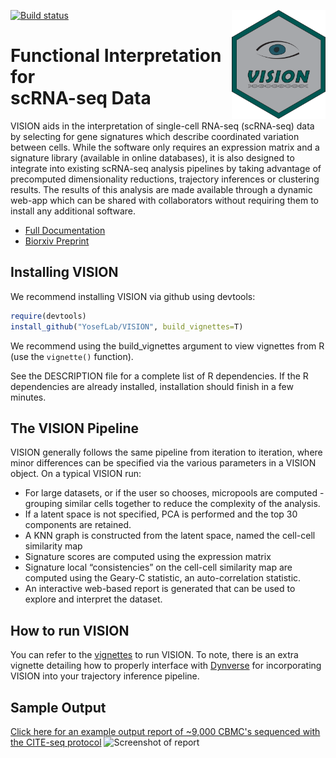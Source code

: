 <img src="man/figures/logo.svg" align="right" width="150" /> [![Build status](https://travis-ci.org/YosefLab/VISION.svg?branch=master)](https://travis-ci.org/YosefLab/VISION)

# Functional Interpretation for <br/> scRNA-seq Data

VISION aids in the interpretation of single-cell RNA-seq (scRNA-seq) data by selecting for gene signatures which describe coordinated variation between cells.  While the software only requires an expression matrix and a signature library (available in online databases), it is also designed to integrate into existing scRNA-seq analysis pipelines by taking advantage of precomputed dimensionality reductions, trajectory inferences or clustering results.  The results of this analysis are made available through a dynamic web-app which can be shared with collaborators without requiring them to install any additional software.

* [Full Documentation](https://yoseflab.github.io/VISION/)
* [Biorxiv Preprint](https://www.biorxiv.org/content/early/2018/08/29/403055)

## Installing VISION

We recommend installing VISION via github using devtools:

```r
require(devtools)
install_github("YosefLab/VISION", build_vignettes=T)
```

We recommend using the build_vignettes argument to view vignettes from R (use the `vignette()` function). 

See the DESCRIPTION file for a complete list of R dependencies.  If the R dependencies are already installed, installation should finish in a few minutes.

## The VISION Pipeline

VISION generally follows the same pipeline from iteration to iteration, where minor differences can be specified via the various parameters in a VISION object. On a typical VISION run:

- For large datasets, or if the user so chooses, micropools are computed - grouping similar cells together to reduce the complexity of the analysis.
- If a latent space is not specified, PCA is performed and the top 30 components are retained.
- A KNN graph is constructed from the latent space, named the cell-cell similarity map
- Signature scores are computed using the expression matrix
- Signature local “consistencies” on the cell-cell similarity map are computed using the Geary-C statistic, an auto-correlation statistic.
- An interactive web-based report is generated that can be used to explore and interpret the dataset.

## How to run VISION

You can refer to the [vignettes](/vignettes) to run VISION. To note, there is an extra vignette detailing how
to properly interface with [Dynverse](https://github.com/dynverse) for incorporating VISION into your
trajectory inference pipeline.

## Sample Output

[Click here for an example output report of ~9,000 CBMC's sequenced with the CITE-seq protocol](http://s124.millennium.berkeley.edu:7703/)
![Screenshot of report](https://github.com/YosefLab/VISION/blob/master/docs/example_report.png)
